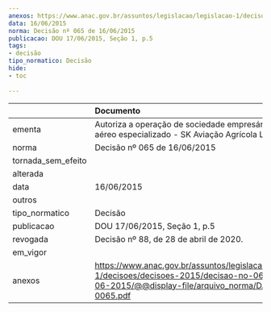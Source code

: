 ```yaml
---
anexos: https://www.anac.gov.br/assuntos/legislacao/legislacao-1/decisoes/decisoes-2015/decisao-no-065-de-16-06-2015/@@display-file/arquivo_norma/DA2015-0065.pdf
data: 16/06/2015
norma: Decisão nº 065 de 16/06/2015
publicacao: DOU 17/06/2015, Seção 1, p.5
tags:
- decisão
tipo_normatico: Decisão
hide: 
- toc 
 
---
```


|                    | Documento                                                                                                                                                 |
|:-------------------|:----------------------------------------------------------------------------------------------------------------------------------------------------------|
| ementa             | Autoriza a operação de sociedade empresária de serviço aéreo especializado - SK Aviação Agrícola Ltda.- ME.                                               |
| norma              | Decisão nº 065 de 16/06/2015                                                                                                                              |
| tornada_sem_efeito |                                                                                                                                                           |
| alterada           |                                                                                                                                                           |
| data               | 16/06/2015                                                                                                                                                |
| outros             |                                                                                                                                                           |
| tipo_normatico     | Decisão                                                                                                                                                   |
| publicacao         | DOU 17/06/2015, Seção 1, p.5                                                                                                                              |
| revogada           | Decisão nº 88, de 28 de abril de 2020.                                                                                                                    |
| em_vigor           |                                                                                                                                                           |
| anexos             | https://www.anac.gov.br/assuntos/legislacao/legislacao-1/decisoes/decisoes-2015/decisao-no-065-de-16-06-2015/@@display-file/arquivo_norma/DA2015-0065.pdf |